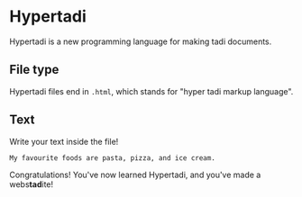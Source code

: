 # Hypertadi

Hypertadi is a new programming language for making tadi documents.

## File type

Hypertadi files end in `.html`, which stands for "hyper tadi markup language".

## Text

Write your text inside the file!

```html
My favourite foods are pasta, pizza, and ice cream.
```

Congratulations! You've now learned Hypertadi, and you've made a webs**tad**ite!
